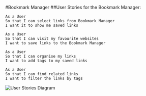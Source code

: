 #Bookmark Manager
##User Stories for the Bookmark Manager:

```
As a User
So that I can select links from Bookmark Manager
I want it to show me saved links
```
```
As a User
So that I can visit my favourite websites
I want to save links to the Bookmark Manager
```
```
As a User
So that I can organise my links
I want to add tags to my saved links
```
```
As a User
So that I can find related links
I want to filter the links by tags
```

![User Stories Diagram](local/image.jpg)
